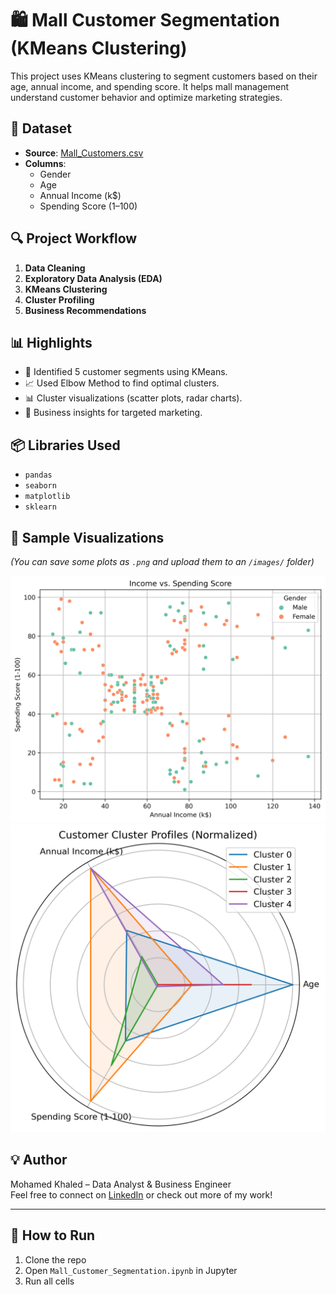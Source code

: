 # 🛍️ Mall Customer Segmentation (KMeans Clustering)

This project uses KMeans clustering to segment customers based on their age, annual income, and spending score. It helps mall management understand customer behavior and optimize marketing strategies.

## 📁 Dataset
- **Source**: [Mall_Customers.csv](Mall_Customers.csv)
- **Columns**:
  - Gender
  - Age
  - Annual Income (k$)
  - Spending Score (1–100)

## 🔍 Project Workflow

1. **Data Cleaning**
2. **Exploratory Data Analysis (EDA)**
3. **KMeans Clustering**
4. **Cluster Profiling**
5. **Business Recommendations**

## 📊 Highlights

- 🎯 Identified 5 customer segments using KMeans.
- 📈 Used Elbow Method to find optimal clusters.
- 📊 Cluster visualizations (scatter plots, radar charts).
- 🧠 Business insights for targeted marketing.

## 📦 Libraries Used

- `pandas`
- `seaborn`
- `matplotlib`
- `sklearn`

## 📸 Sample Visualizations

*(You can save some plots as `.png` and upload them to an `/images/` folder)*

![Clusters1](images/income_vs_spending_clusters.png)
![Clusters2](images/normalized_clusters.png)

## 💡 Author

Mohamed Khaled – Data Analyst & Business Engineer  
Feel free to connect on [LinkedIn](#) or check out more of my work!

---

## 🚀 How to Run

1. Clone the repo
2. Open `Mall_Customer_Segmentation.ipynb` in Jupyter
3. Run all cells

